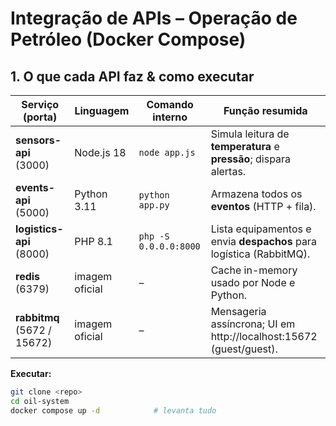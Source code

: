 # Integração de APIs – Operação de Petróleo (Docker Compose)

## 1. O que cada API faz & como executar
| Serviço (porta) | Linguagem | Comando interno | Função resumida |
|-----------------|-----------|-----------------|-----------------|
| **sensors-api** (3000) | Node.js 18 | `node app.js` | Simula leitura de **temperatura** e **pressão**; dispara alertas. |
| **events-api**  (5000) | Python 3.11 | `python app.py` | Armazena todos os **eventos** (HTTP + fila). |
| **logistics-api** (8000) | PHP 8.1 | `php -S 0.0.0.0:8000` | Lista equipamentos e envia **despachos** para logística (RabbitMQ). |
| **redis** (6379) | imagem oficial | – | Cache in-memory usado por Node e Python. |
| **rabbitmq** (5672 / 15672) | imagem oficial | – | Mensageria assíncrona; UI em http://localhost:15672 (guest/guest). |

**Executar:**  
```bash
git clone <repo>
cd oil-system
docker compose up -d            # levanta tudo